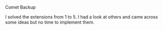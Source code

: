 Comet Backup

I solved the extensions from 1 to 5. I had a look at others and came across some ideas but no time to implement them. 

